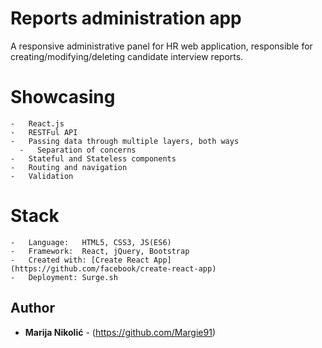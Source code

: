 # Reports administration app

A responsive administrative panel for HR web application, responsible for creating/modifying/deleting candidate interview reports.


# Showcasing 

    -   React.js
    -   RESTFul API
    -   Passing data through multiple layers, both ways
	  -   Separation of concerns
    -   Stateful and Stateless components
    -   Routing and navigation
    -   Validation

# Stack

    -   Language:   HTML5, CSS3, JS(ES6)
    -   Framework:  React, jQuery, Bootstrap
    -   Created with: [Create React App](https://github.com/facebook/create-react-app)
    -   Deployment: Surge.sh

## Author

* **Marija Nikolić** - (https://github.com/Margie91)
